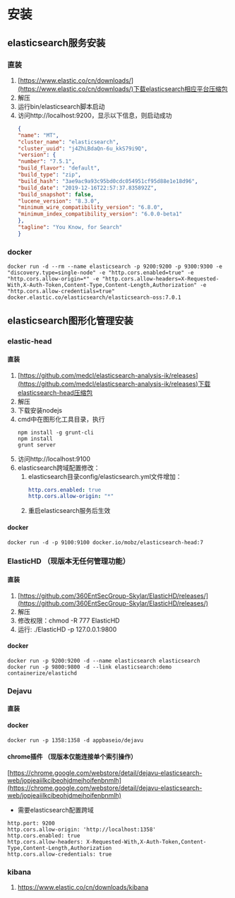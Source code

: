 # 安装
## elasticsearch服务安装
### 直装
1. [https://www.elastic.co/cn/downloads/](https://www.elastic.co/cn/downloads/)下载elasticsearch相应平台压缩包
2. 解压
3. 运行bin/elasticsearch脚本启动
4. 访问http://localhost:9200，显示以下信息，则启动成功
   ```json
   {
   "name": "MT",
   "cluster_name": "elasticsearch",
   "cluster_uuid": "j4ZhLBdaQn-6u_kkS79i9Q",
   "version": {
   "number": "7.5.1",
   "build_flavor": "default",
   "build_type": "zip",
   "build_hash": "3ae9ac9a93c95bd0cdc054951cf95d88e1e18d96",
   "build_date": "2019-12-16T22:57:37.835892Z",
   "build_snapshot": false,
   "lucene_version": "8.3.0",
   "minimum_wire_compatibility_version": "6.8.0",
   "minimum_index_compatibility_version": "6.0.0-beta1"
   },
   "tagline": "You Know, for Search"
   }
   ```
### docker
```
docker run -d --rm --name elasticsearch -p 9200:9200 -p 9300:9300 -e "discovery.type=single-node" -e "http.cors.enabled=true" -e "http.cors.allow-origin=*" -e "http.cors.allow-headers=X-Requested-With,X-Auth-Token,Content-Type,Content-Length,Authorization" -e "http.cors.allow-credentials=true" docker.elastic.co/elasticsearch/elasticsearch-oss:7.0.1
```

## elasticsearch图形化管理安装
### elastic-head
#### 直装
1. [https://github.com/medcl/elasticsearch-analysis-ik/releases](https://github.com/medcl/elasticsearch-analysis-ik/releases)下载elasticsearch-head压缩包
2. 解压
3. 下载安装nodejs
4. cmd中在图形化工具目录，执行
   ```shell script
   npm install -g grunt-cli
   npm install
   grunt server
   ```
5. 访问http://localhost:9100
6. elasticsearch跨域配置修改：
   1. elasticsearch目录config/elasticsearch.yml文件增加：
      ```yaml
      http.cors.enabled: true
      http.cors.allow-origin: "*"
      ```
   2. 重启elasticsearch服务后生效
#### docker
```
docker run -d -p 9100:9100 docker.io/mobz/elasticsearch-head:7
```

### ElasticHD （现版本无任何管理功能）
#### 直装
1. [https://github.com/360EntSecGroup-Skylar/ElasticHD/releases/](https://github.com/360EntSecGroup-Skylar/ElasticHD/releases/)
2. 解压
3. 修改权限：chmod -R 777 ElasticHD
4. 运行: ./ElasticHD -p 127.0.0.1:9800
#### docker
```
docker run -p 9200:9200 -d --name elasticsearch elasticsearch
docker run -p 9800:9800 -d --link elasticsearch:demo containerize/elastichd
```
   
### Dejavu
#### 直装

#### docker
```
docker run -p 1358:1358 -d appbaseio/dejavu  
```
#### chrome插件 （现版本仅能连接单个索引操作）
[https://chrome.google.com/webstore/detail/dejavu-elasticsearch-web/jopjeaiilkcibeohjdmejhoifenbnmlh](https://chrome.google.com/webstore/detail/dejavu-elasticsearch-web/jopjeaiilkcibeohjdmejhoifenbnmlh)
+ 需要elasticsearch配置跨域
```
http.port: 9200
http.cors.allow-origin: 'http://localhost:1358'
http.cors.enabled: true
http.cors.allow-headers: X-Requested-With,X-Auth-Token,Content-Type,Content-Length,Authorization
http.cors.allow-credentials: true
```

### kibana
1. https://www.elastic.co/cn/downloads/kibana